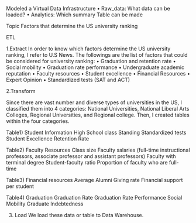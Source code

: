 Modeled a Virtual Data Infrastructure 
•	Raw_data: What data can be loaded?
•	Analytics: Which summary Table can be made

Topic
Factors that determine the US university ranking

ETL

1.Extract
In order to know which factors determine the US university ranking, I refer to U.S News.
The followings are the list of factors that could be considered for university ranking:
•	Graduation and retention rate
•	Social mobility
•	Graduation rate performance
•	Undergraduate academic reputation
•	Faculty resources
•	Student excellence
•	Financial Resources
•	Expert Opinion
•	Standardized tests (SAT and ACT)


2.Transform

Since there are vast number and diverse types of universities in the US, I classified them into 4 categories: National Universities, National Liberal Arts Colleges, Regional Universities, and Regional college. Then, I created tables within the four categories.

Table1) Student Information
High School class Standing
Standardized tests
Student Excellence
Retention Rate
 
Table2) Faculty Resources
Class size
Faculty salaries (full-time instructional professors, associate professor and assistant professors)
Faculty with terminal degree
Student-faculty ratio
Proportion of faculty who are full- time
 
Table3) Financial resources
Average Alumni Giving rate
Financial support per student
 
Table4) Graduation
Graduation Rate
Graduation Rate Performance
Social Mobility
Graduate Indebtedness
  
3. Load
We load these data or table to Data Warehouse.

